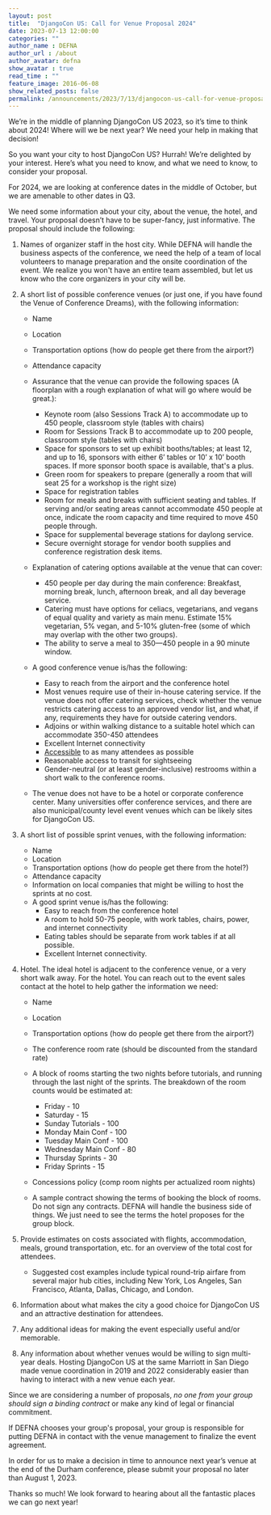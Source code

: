 ```yaml
---
layout: post
title:  "DjangoCon US: Call for Venue Proposal 2024"
date: 2023-07-13 12:00:00
categories: ""
author_name : DEFNA
author_url : /about
author_avatar: defna
show_avatar : true
read_time : ""
feature_image: 2016-06-08
show_related_posts: false
permalink: /announcements/2023/7/13/djangocon-us-call-for-venue-proposal-2024/
---
```


We’re in the middle of planning DjangoCon US 2023, so it’s time to think about 2024! Where will we be next year? We need your help in making that decision!

So you want your city to host DjangoCon US? Hurrah! We’re delighted by your interest. Here’s what you need to know, and what we need to know, to consider your proposal.

For 2024, we are looking at conference dates in the middle of October, but we are amenable to other dates in Q3.

We need some information about your city, about the venue, the hotel, and travel. Your proposal doesn’t have to be super-fancy, just informative. The proposal should include the following:

1. Names of organizer staff in the host city. While DEFNA will handle the business aspects of the conference, we need the help of a team of local volunteers to manage preparation and the onsite coordination of the event. We realize you won't have an entire team assembled, but let us know who the core organizers in your city will be.

2. A short list of possible conference venues (or just one, if you have found the Venue of Conference Dreams), with the following information:

	* Name
	* Location
	* Transportation options (how do people get there from the airport?)
	* Attendance capacity
	* Assurance that the venue can provide the following spaces (A floorplan with a rough explanation of what will go where would be great.):
		* Keynote room (also Sessions Track A) to accommodate up to 450 people, classroom style (tables with chairs)
		* Room for Sessions Track B to accommodate up to 200 people, classroom style (tables with chairs)
		* Space for sponsors to set up exhibit booths/tables; at least 12, and up to 16, sponsors with either 6’ tables or 10’ x 10’ booth spaces. If more sponsor booth space is available, that's a plus.
		* Green room for speakers to prepare (generally a room that will seat 25 for a workshop is the right size)
		* Space for registration tables
		* Room for meals and breaks with sufficient seating and tables. If serving and/or seating areas cannot accommodate 450 people at once, indicate the room capacity and time required to move 450 people through.
		* Space for supplemental beverage stations for daylong service.
		* Secure overnight storage for vendor booth supplies and conference registration desk items.

	* Explanation of catering options available at the venue that can cover:
		* 450 people per day during the main conference: Breakfast, morning break, lunch, afternoon break, and all day beverage service.
		* Catering must have options for celiacs, vegetarians, and vegans of equal quality and variety as main menu. Estimate 15% vegetarian, 5% vegan, and 5-10% gluten-free (some of which may overlap with the other two groups).
		* The ability to serve a meal to 350—450 people in a 90 minute window.

	* A good conference venue is/has the following:
		* Easy to reach from the airport and the conference hotel
		* Most venues require use of their in-house catering service. If the venue does not offer catering services, check whether the venue restricts catering access to an approved vendor list, and what, if any, requirements they have for outside catering vendors.
		* Adjoins or within walking distance to a suitable hotel which can accommodate 350-450 attendees
		* Excellent Internet connectivity
		* [Accessible](https://modelviewculture.com/pieces/organizing-more-accessible-tech-events) to as many attendees as possible
		* Reasonable access to transit for sightseeing
		* Gender-neutral (or at least gender-inclusive) restrooms within a short walk to the conference rooms.

	* The venue does not have to be a hotel or corporate conference center. Many universities offer conference services, and there are also municipal/county level event venues which can be likely sites for DjangoCon US.

3. A short list of possible sprint venues, with the following information:

	* Name
	* Location
	* Transportation options (how do people get there from the hotel?)
	* Attendance capacity
	* Information on local companies that might be willing to host the sprints at no cost.
	* A good sprint venue is/has the following:
		* Easy to reach from the conference hotel
		* A room to hold 50-75 people, with work tables, chairs, power, and internet connectivity
		* Eating tables should be separate from work tables if at all possible.
		* Excellent Internet connectivity.

4. Hotel. The ideal hotel is adjacent to the conference venue, or a very short walk away. For the hotel. You can reach out to the event sales contact at the hotel to help gather the information we need:

	* Name
	* Location
	* Transportation options (how do people get there from the airport?)
	* The conference room rate (should be discounted from the standard rate)
	* A block of rooms starting the two nights before tutorials, and running through the last night of the sprints. The breakdown of the room counts would be estimated at:
	  * Friday - 10
	  * Saturday - 15
	  * Sunday Tutorials - 100
	  * Monday Main Conf - 100
	  * Tuesday Main Conf - 100
	  * Wednesday Main Conf - 80
	  * Thursday Sprints - 30
	  * Friday Sprints - 15

	* Concessions policy (comp room nights per actualized room nights)
	* A sample contract showing the terms of booking the block of rooms. Do not sign any contracts. DEFNA will handle the business side of things. We just need to see the terms the hotel proposes for the group block.

5. Provide estimates on costs associated with flights, accommodation, meals, ground transportation, etc. for an overview of the total cost for attendees.

   * Suggested cost examples include typical round-trip airfare from several major hub cities, including New York, Los Angeles, San Francisco, Atlanta, Dallas, Chicago, and London.

6. Information about what makes the city a good choice for DjangoCon US and an attractive destination for attendees.

7. Any additional ideas for making the event especially useful and/or memorable.

8. Any information about whether venues would be willing to sign multi-year deals. Hosting DjangoCon US at the same Marriott in San Diego made venue coordination in 2019 and 2022 considerably easier than having to interact with a new venue each year.

Since we are considering a number of proposals, *no one from your group should sign a binding contract* or make any kind of legal or financial commitment.

If DEFNA chooses your group's proposal, your group is responsible for putting DEFNA in contact with the venue management to finalize the event agreement.

In order for us to make a decision in time to announce next year’s venue at the end of the Durham conference, please submit your proposal no later than August 1, 2023.

Thanks so much! We look forward to hearing about all the fantastic places we can go next year!

